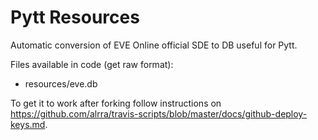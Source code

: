 # Pytt Resources

Automatic conversion of EVE Online official SDE to DB useful for Pytt.

Files available in code (get raw format):

* resources/eve.db

To get it to work after forking follow instructions on https://github.com/alrra/travis-scripts/blob/master/docs/github-deploy-keys.md.
